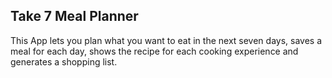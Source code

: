 ## Take 7 Meal Planner

This App lets you plan what you want to eat in the next seven days, saves a meal for each day, shows the recipe for each cooking experience and generates a shopping list.
